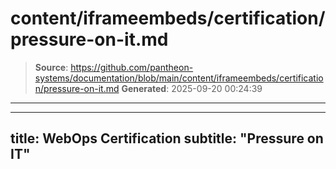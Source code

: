 # content/iframeembeds/certification/pressure-on-it.md

> **Source**: https://github.com/pantheon-systems/documentation/blob/main/content/iframeembeds/certification/pressure-on-it.md
> **Generated**: 2025-09-20 00:24:39

---

---
title: WebOps Certification
subtitle: "Pressure on IT"
---

<Partial file="certification-guide/pressure-on-it.md" />
